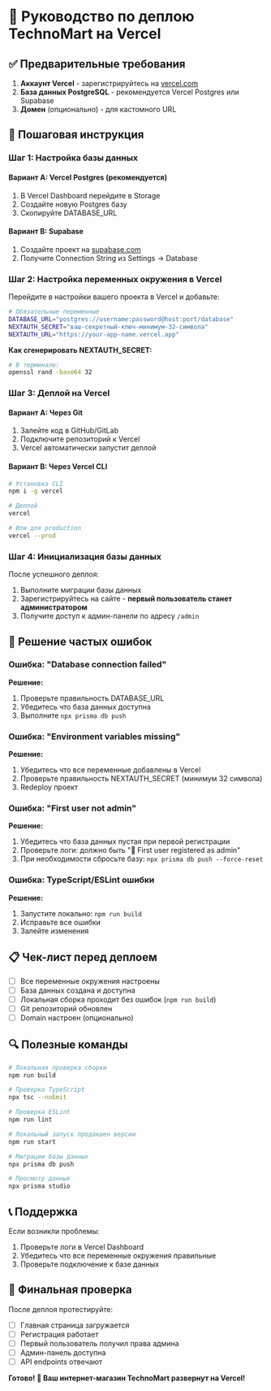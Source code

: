 # 🚀 Руководство по деплою TechnoMart на Vercel

## ✅ Предварительные требования

1. **Аккаунт Vercel** - зарегистрируйтесь на [vercel.com](https://vercel.com)
2. **База данных PostgreSQL** - рекомендуется Vercel Postgres или Supabase
3. **Домен** (опционально) - для кастомного URL

## 🔧 Пошаговая инструкция

### Шаг 1: Настройка базы данных

#### Вариант A: Vercel Postgres (рекомендуется)
1. В Vercel Dashboard перейдите в Storage
2. Создайте новую Postgres базу
3. Скопируйте DATABASE_URL

#### Вариант B: Supabase
1. Создайте проект на [supabase.com](https://supabase.com)
2. Получите Connection String из Settings → Database

### Шаг 2: Настройка переменных окружения в Vercel

Перейдите в настройки вашего проекта в Vercel и добавьте:

```bash
# Обязательные переменные
DATABASE_URL="postgres://username:password@host:port/database"
NEXTAUTH_SECRET="ваш-секретный-ключ-минимум-32-символа"
NEXTAUTH_URL="https://your-app-name.vercel.app"
```

**Как сгенерировать NEXTAUTH_SECRET:**
```bash
# В терминале:
openssl rand -base64 32
```

### Шаг 3: Деплой на Vercel

#### Вариант A: Через Git

1. Залейте код в GitHub/GitLab
2. Подключите репозиторий к Vercel
3. Vercel автоматически запустит деплой

#### Вариант B: Через Vercel CLI

```bash
# Установка CLI
npm i -g vercel

# Деплой
vercel

# Или для production
vercel --prod
```

### Шаг 4: Инициализация базы данных

После успешного деплоя:

1. Выполните миграции базы данных
2. Зарегистрируйтесь на сайте - **первый пользователь станет администратором**
3. Получите доступ к админ-панели по адресу `/admin`

## 🐛 Решение частых ошибок

### Ошибка: "Database connection failed"

**Решение:**
1. Проверьте правильность DATABASE_URL
2. Убедитесь что база данных доступна
3. Выполните `npx prisma db push`

### Ошибка: "Environment variables missing"

**Решение:**
1. Убедитесь что все переменные добавлены в Vercel
2. Проверьте правильность NEXTAUTH_SECRET (минимум 32 символа)
3. Redeploy проект

### Ошибка: "First user not admin"

**Решение:**
1. Убедитесь что база данных пустая при первой регистрации
2. Проверьте логи: должно быть "🎉 First user registered as admin"
3. При необходимости сбросьте базу: `npx prisma db push --force-reset`

### Ошибка: TypeScript/ESLint ошибки

**Решение:**
1. Запустите локально: `npm run build`
2. Исправьте все ошибки
3. Залейте изменения

## 📋 Чек-лист перед деплоем

- [ ] Все переменные окружения настроены
- [ ] База данных создана и доступна
- [ ] Локальная сборка проходит без ошибок (`npm run build`)
- [ ] Git репозиторий обновлен
- [ ] Domain настроен (опционально)

## 🔍 Полезные команды

```bash
# Локальная проверка сборки
npm run build

# Проверка TypeScript
npx tsc --noEmit

# Проверка ESLint
npm run lint

# Локальный запуск продакшен версии
npm run start

# Миграции базы данных
npx prisma db push

# Просмотр данных
npx prisma studio
```

## 📞 Поддержка

Если возникли проблемы:
1. Проверьте логи в Vercel Dashboard
2. Убедитесь что все переменные окружения правильные
3. Проверьте подключение к базе данных

## 🎯 Финальная проверка

После деплоя протестируйте:
- [ ] Главная страница загружается
- [ ] Регистрация работает
- [ ] Первый пользователь получил права админа
- [ ] Админ-панель доступна
- [ ] API endpoints отвечают

**Готово! 🎉 Ваш интернет-магазин TechnoMart развернут на Vercel!** 